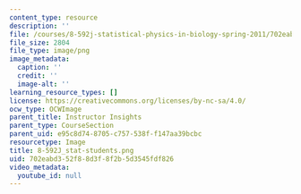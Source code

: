 ```yaml
---
content_type: resource
description: ''
file: /courses/8-592j-statistical-physics-in-biology-spring-2011/702eabd352f88d3f8f2b5d3545fdf826_8-592J_stat-students.png
file_size: 2804
file_type: image/png
image_metadata:
  caption: ''
  credit: ''
  image-alt: ''
learning_resource_types: []
license: https://creativecommons.org/licenses/by-nc-sa/4.0/
ocw_type: OCWImage
parent_title: Instructor Insights
parent_type: CourseSection
parent_uid: e95c8d74-8705-c757-538f-f147aa39bcbc
resourcetype: Image
title: 8-592J_stat-students.png
uid: 702eabd3-52f8-8d3f-8f2b-5d3545fdf826
video_metadata:
  youtube_id: null
---
```

